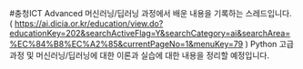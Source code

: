 #충청ICT Advanced 머신러닝/딥러닝 과정에서 배운 내용을 기록하는 스레드입니다.
( https://ai.dicia.or.kr/education/view.do?educationKey=202&searchActiveFlag=Y&searchCategory=ai&searchArea=%EC%84%B8%EC%A2%85&currentPageNo=1&menuKey=79 )
Python 고급과정 및 머신러닝/딥러닝에 대한 이론과 실습에 대한 내용을 정리할 예정입니다.
